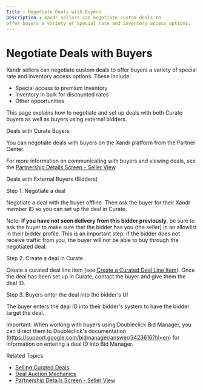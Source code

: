 ```yaml
---
Title : Negotiate Deals with Buyers
Description : Xandr sellers can negotiate custom deals to
offer buyers a variety of special rate and inventory access options.
---
```



# Negotiate Deals with Buyers



Xandr sellers can negotiate custom deals to
offer buyers a variety of special rate and inventory access options.
These include:

- Special access to premium inventory
- Inventory in bulk for discounted rates
- Other opportunities

This page explains how to negotiate and set up deals with both
Curate buyers as well as buyers using external
bidders.

Deals with Curate Buyers

You can negotiate deals with buyers on the Xandr
platform from the Partner Center.

For more information on communicating with buyers and viewing deals, see
the <a href="partnership-details-screen-seller-view.html"
class="xref">Partnership Details Screen - Seller View</a>.

Deals with External Buyers (Bidders)

Step 1. Negotiate a deal

Negotiate a deal with the buyer offline. Then ask the buyer for their
Xandr member ID so you can set up the deal in
Curate.



Note: **If you have not seen delivery
from this bidder previously**, be sure to ask the buyer to make sure
that the bidder has you (the seller) in an allowlist in their bidder
profile. This is an important step: if the bidder does not receive
traffic from you, the buyer will not be able to buy through the
negotiated deal.



Step 2. Create a deal in Curate

Create a curated deal line item (see
<a href="create-a-curated-deal-line-item.html" class="xref">Create a
Curated Deal Line Item</a>). Once the deal has been set up in
Curate, contact the buyer and give them the deal
ID.

Step 3. Buyers enter the deal into the bidder's UI

The buyer enters the deal ID into their bidder's system to have the
bidder target the deal.



Important: When working with buyers
using Doubleclick Bid Manager, you can direct them to Doubleclick's
documentation
(<a href="https://support.google.com/bidmanager/answer/3423616?hl=en"
class="xref"
target="_blank">https://support.google.com/bidmanager/answer/3423616?hl=en</a>)
for information on entering a deal ID into Bid Manager.



Related Topics

- <a href="selling-curated-deals.html" class="xref">Selling Curated
  Deals</a>
- <a href="deal-auction-mechanics.html" class="xref">Deal Auction
  Mechanics</a>
- <a href="partnership-details-screen-seller-view.html"
  class="xref">Partnership Details Screen - Seller View</a>




